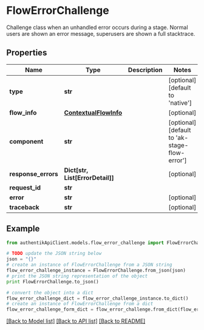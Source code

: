 # FlowErrorChallenge

Challenge class when an unhandled error occurs during a stage. Normal users are shown an error message, superusers are shown a full stacktrace.

## Properties
Name | Type | Description | Notes
------------ | ------------- | ------------- | -------------
**type** | **str** |  | [optional] [default to 'native']
**flow_info** | [**ContextualFlowInfo**](ContextualFlowInfo.md) |  | [optional] 
**component** | **str** |  | [optional] [default to 'ak-stage-flow-error']
**response_errors** | **Dict[str, List[ErrorDetail]]** |  | [optional] 
**request_id** | **str** |  | 
**error** | **str** |  | [optional] 
**traceback** | **str** |  | [optional] 

## Example

```python
from authentikApiClient.models.flow_error_challenge import FlowErrorChallenge

# TODO update the JSON string below
json = "{}"
# create an instance of FlowErrorChallenge from a JSON string
flow_error_challenge_instance = FlowErrorChallenge.from_json(json)
# print the JSON string representation of the object
print FlowErrorChallenge.to_json()

# convert the object into a dict
flow_error_challenge_dict = flow_error_challenge_instance.to_dict()
# create an instance of FlowErrorChallenge from a dict
flow_error_challenge_form_dict = flow_error_challenge.from_dict(flow_error_challenge_dict)
```
[[Back to Model list]](../README.md#documentation-for-models) [[Back to API list]](../README.md#documentation-for-api-endpoints) [[Back to README]](../README.md)


